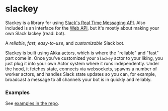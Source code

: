 # slackey
Slackey is a library for using [Slack's Real Time Messaging API](https://api.slack.com/rtm).  Also included is an interface for the [Web API](https://api.slack.com/web), but it's mostly about making your own Slack lackey (read: bot).

A *reliable*, *fast*, *easy-to-use*, and *customizable* Slack bot.

Slackey is built using [Akka actors](http://doc.akka.io/docs/akka/snapshot/scala/actors.html), which is where the "reliable" and "fast" part come in.  Once you've customized your `Slackey` actor to your liking, you just plug it into your own Actor system where it runs independently.  Under the hood, it fetches state, connects via websockets, spawns a number of worker actors, and handles Slack state updates so you can, for example, broadcast a message to all channels your bot is in quickly and reliably.

### Examples

See [examples in the repo](https://github.com/slackey/slackey/tree/master/src/main/scala/com/github/slackey/examples).
